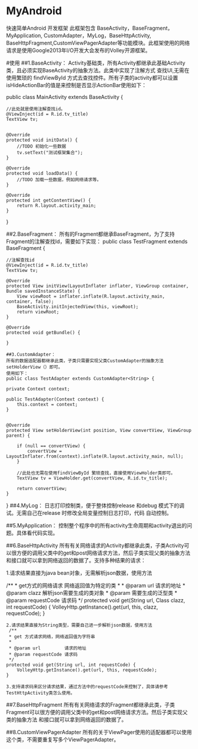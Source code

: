 # MyAndroid
快速简单Android 开发框架
此框架包含 BaseActivity，BaseFragment，MyApplication, CustomAdapter，MyLog，BaseHttpActivity, BaseHttpFragment,CustomViewPagerAdapter等功能模块。此框架使用的网络请求是使用Google2013年I/O开发大会发布的Volley开源框架。

#使用
##1.BaseActivity：
Activity基础类，所有Activity都继承此基础Activity类，且必须实现BaseActivity的抽象方法。此类中实现了注解方式
查找UI,无需在使用繁琐的 findViewById 方式去查找控件。所有子类的activity都可以设置isHideActionBar的值是来控制是否显示ActionBar使用如下：

public class MainActivity extends BaseActivity {
    
    //此处就是使用注解查找id。
    @ViewInject(id = R.id.tv_title)
    TextView tv;


    @Override
    protected void initData() {
        //TODO 初始化一些数据
        tv.setText("测试框架集合");
    }

    @Override
    protected void loadData() {
        //TODO 加载一些数据，例如网络请求等。
    }

    @Override
    protected int getContentView() {
        return R.layout.activity_main;
    }
}


##2.BaseFragment：
所有的Fragment都继承BaseFragment，为了支持Fragment的注解查找Id，需要如下实现：
public class TestFragment extends BaseFragment {

    //注解查找id
    @ViewInject(id = R.id.tv_title)
    TextView tv;

    @Override
    protected View initView(LayoutInflater inflater, ViewGroup container, Bundle savedInstanceState) {
        View viewRoot = inflater.inflate(R.layout.activity_main, container, false);
        BaseActivity.initInjectedView(this, viewRoot);
        return viewRoot;
    }

    @Override
    protected void getBundle() {

    }
    
    ##3.CustomAdapter：
    所有的数据适配器都继承此类，子类只需要实现父类CustomAdapter的抽象方法setHolderView（）即可。
    使用如下：
    public class TestAdapter extends CustomAdapter<String> {

    private Context context;

    public TestAdapter(Context context) {
        this.context = context;
    }


    @Override
    protected View setHolderView(int position, View convertView, ViewGroup parent) {

        if (null == convertView) {
            convertView = LayoutInflater.from(context).inflate(R.layout.activity_main, null);
        }

        //此处也无需在使用findViewById 繁琐查找，直接使用ViewHolder类即可。
        TextView tv = ViewHolder.get(convertView, R.id.tv_title);

        return convertView;
    }
}
##4.MyLog：
日志打印控制类，便于整体控制release 和debug 模式下的调试。无需自己在release 时修改全局变量控制日志打印，代码
自动控制。

##5.MyApplication：
控制整个程序中的所有activity生命周期和activity退出的问题。具体看代码实现。

##6.BaseHttpActivity
所有有关网络请求的Activity都继承此类，子类Activity可以很方便的调用父类中的get和post网络请求方法，然后子类实现父类的抽象方法
和接口就可以拿到网络返回的数据了。支持多种结果的请求：

1.请求结果直接为java bean对象，无需解析json数据，使用方法

/**
     * get方式的网络请求 网络返回值为特定的类
     *
     * @param url         请求的地址
     * @param clazz       解析json需要生成的类对象
     * @param <T>         需要生成的泛型类
     * @param requestCode 请求码
     */
    protected <T> void get(String url, Class<T> clazz, int requestCode) {
        VolleyHttp.getInstance().get(url, this, clazz, requestCode);
    }
    
    2.请求结果直接为String类型，需要自己进一步解析json数据，使用方法
     /**
     * get 方式请求网络，网络返回值为字符串
     *
     * @param url         请求的地址
     * @param requestCode 请求码
     */
    protected void get(String url, int requestCode) {
        VolleyHttp.getInstance().get(url, this, requestCode);
    }
    
    3.支持请求码来区分请求结果，通过方法中的requestCode来控制了，具体请参考TestHttpActivity类怎么使用。

##7.BaseHttpFragment
所有有关网络请求的Fragment都继承此类，子类Fragment可以很方便的调用父类中的get和post网络请求方法。然后子类实现父类的抽象方法
和接口就可以拿到网络返回的数据了。

##8.CustomViewPagerAdapter 
所有的关于ViewPager使用的适配器都可以使用这个类，不需要重复写多个ViewPagerAdapter。




